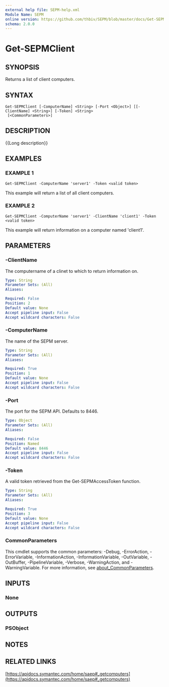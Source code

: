 ```yaml
---
external help file: SEPM-help.xml
Module Name: SEPM
online version: https://github.com/thbiv/SEPM/blob/master/docs/Get-SEPMClient.md
schema: 2.0.0
---
```


# Get-SEPMClient

## SYNOPSIS
Returns a list of client computers.

## SYNTAX

```
Get-SEPMClient [-ComputerName] <String> [-Port <Object>] [[-ClientName] <String>] [-Token] <String>
 [<CommonParameters>]
```

## DESCRIPTION
{{Long description}}

## EXAMPLES

### EXAMPLE 1
```
Get-SEPMClient -ComputerName 'server1' -Token <valid token>
```

This example will return a list of all client computers.

### EXAMPLE 2
```
Get-SEPMClient -ComputerName 'server1' -ClientName 'client1' -Token <valid token>
```

This example will return information on a computer named 'client1'.

## PARAMETERS

### -ClientName
The computername of a clinet to which to return information on.

```yaml
Type: String
Parameter Sets: (All)
Aliases:

Required: False
Position: 2
Default value: None
Accept pipeline input: False
Accept wildcard characters: False
```

### -ComputerName
The name of the SEPM server.

```yaml
Type: String
Parameter Sets: (All)
Aliases:

Required: True
Position: 1
Default value: None
Accept pipeline input: False
Accept wildcard characters: False
```

### -Port
The port for the SEPM API.
Defaults to 8446.

```yaml
Type: Object
Parameter Sets: (All)
Aliases:

Required: False
Position: Named
Default value: 8446
Accept pipeline input: False
Accept wildcard characters: False
```

### -Token
A valid token retrieved from the Get-SEPMAccessToken function.

```yaml
Type: String
Parameter Sets: (All)
Aliases:

Required: True
Position: 3
Default value: None
Accept pipeline input: False
Accept wildcard characters: False
```

### CommonParameters
This cmdlet supports the common parameters: -Debug, -ErrorAction, -ErrorVariable, -InformationAction, -InformationVariable, -OutVariable, -OutBuffer, -PipelineVariable, -Verbose, -WarningAction, and -WarningVariable. For more information, see [about_CommonParameters](http://go.microsoft.com/fwlink/?LinkID=113216).

## INPUTS

### None
## OUTPUTS

### PSObject
## NOTES

## RELATED LINKS

[https://apidocs.symantec.com/home/saep#_getcomputers](https://apidocs.symantec.com/home/saep#_getcomputers)

